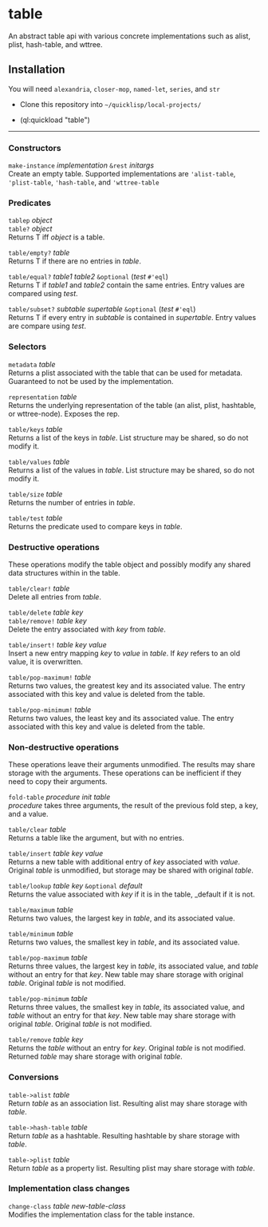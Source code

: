 # table
An abstract table api with various concrete implementations such as alist, plist, hash-table, and wttree.

## Installation

You will need `alexandria`, `closer-mop`, `named-let`, `series`, and `str`

 - Clone this repository into `~/quicklisp/local-projects/`

 - (ql:quickload "table")

---

### Constructors

`make-instance` _implementation_ `&rest` _initargs_\
Create an empty table.  Supported implementations are `'alist-table`, `'plist-table`, `'hash-table`, and `'wttree-table`

### Predicates

`tablep` _object_\
`table?` _object_\
Returns T iff _object_ is a table.

`table/empty?` _table_\
Returns T if there are no entries in _table_.

`table/equal?` _table1_ _table2_ `&optional` (_test_ `#'eql`)\
Returns T if _table1_ and _table2_ contain the same entries.  Entry values are compared using _test_.

`table/subset?` _subtable_ _supertable_ `&optional` (_test_ `#'eql`)\
Returns T if every entry in _subtable_ is contained in _supertable_.  Entry values are compare using _test_.

### Selectors

`metadata` _table_\
Returns a plist associated with the table that can be used for metadata.  Guaranteed to not be used by the implementation.

`representation` _table_\
Returns the underlying representation of the table (an alist, plist, hashtable, or wttree-node).  Exposes the rep.

`table/keys` _table_\
Returns a list of the keys in _table_.  List structure may be shared, so do not modify it.

`table/values` _table_\
Returns a list of the values in _table_.  List structure may be shared, so do not modify it.

`table/size` _table_\
Returns the number of entries in _table_.

`table/test` _table_\
Returns the predicate used to compare keys in _table_.

### Destructive operations

These operations modify the table object and possibly modify any shared data structures within in the table.

`table/clear!` _table_\
Delete all entries from _table_.

`table/delete` _table_ _key_\
`table/remove!` _table_ _key_\
Delete the entry associated with _key_ from _table_.

`table/insert!` _table_ _key_ _value_\
Insert a new entry mapping _key_ to _value_ in _table_.  If _key_ refers to an old value, it is overwritten.

`table/pop-maximum!` _table_\
Returns two values, the greatest key and its associated value.  The entry associated with this key and value is deleted from the table.

`table/pop-minimum!` _table_\
Returns two values, the least key and its associated value.  The entry associated with this key and value is deleted from the table.

### Non-destructive operations

These operations leave their arguments unmodified.  The results may share storage with the arguments.  These operations can be inefficient if they need to copy their arguments.

`fold-table` _procedure_ _init_ _table_\
_procedure_ takes three arguments, the result of the previous fold step, a key, and a value.

`table/clear` _table_\
Returns a table like the argument, but with no entries.

`table/insert` _table_ _key_ _value_\
Returns a new table with additional entry of _key_ associated with _value_.  Original _table_ is unmodified, but storage may be shared with original _table_.

`table/lookup` _table_ _key_ `&optional` _default_\
Returns the value associated with _key_ if it is in the table, _default if it is not.

`table/maximum` _table_\
Returns two values, the largest key in _table_, and its associated value.

`table/minimum` _table_\
Returns two values, the smallest key in _table_, and its associated value.

`table/pop-maximum` _table_\
Returns three values, the largest key in _table_, its associated value, and _table_ without an entry for that _key_.  New table may share storage with original _table_.  Original _table_ is not modified.

`table/pop-minimum` _table_\
Returns three values, the smallest key in _table_, its associated value, and _table_ without an entry for that _key_.  New table may share storage with original _table_.  Original _table_ is not modified.

`table/remove` _table_ _key_\
Returns the _table_ without an entry for _key_.  Original _table_ is not modified.  Returned _table_ may share storage with original _table_.

### Conversions

`table->alist` _table_\
Return _table_ as an association list.  Resulting alist may share storage with _table_.

`table->hash-table` _table_\
Return _table_ as a hashtable.  Resulting hashtable by share storage with _table_.

`table->plist` _table_\
Return _table_ as a property list.  Resulting plist may share storage with _table_.

### Implementation class changes

`change-class` _table_ _new-table-class_\
Modifies the implementation class for the table instance.
